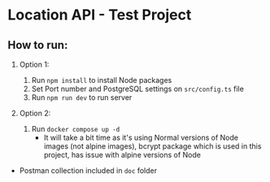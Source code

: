 # Location API - Test Project

## How to run:

1. Option 1:

   1. Run `npm install` to install Node packages
   2. Set Port number and PostgreSQL settings on `src/config.ts` file
   3. Run `npm run dev` to run server

2. Option 2:

   1. Run `docker compose up -d`
      - It will take a bit time as it's using Normal versions of Node images (not alpine images), bcrypt package which is used in this project, has issue with alpine versions of Node

- Postman collection included in `doc` folder
